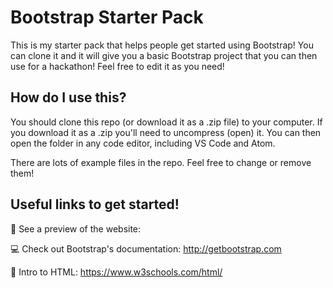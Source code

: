 # Bootstrap Starter Pack
This is my starter pack that helps people get started using Bootstrap! You can clone it and it will give you a basic Bootstrap project that you can then use for a hackathon! Feel free to edit it as you need!


## How do I use this?
You should clone this repo (or download it as a .zip file) to your computer. If you download it as a .zip you'll need to uncompress (open) it. You can then open the folder in any code editor, including VS Code and Atom.


There are lots of example files in the repo. Feel free to change or remove them!


## Useful links to get started!
👀 See a preview of the website: 

💻 Check out Bootstrap's documentation: http://getbootstrap.com

🎉 Intro to HTML: https://www.w3schools.com/html/